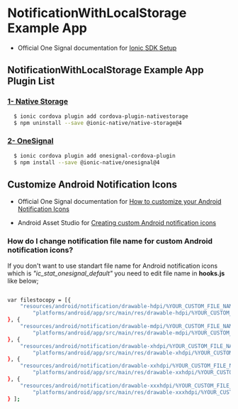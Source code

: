# NotificationWithLocalStorage Example App 
 * Official One Signal documentation for [Ionic SDK Setup](https://documentation.onesignal.com/docs/ionic-sdk-setup)

## NotificationWithLocalStorage Example App Plugin List


### [1- Native Storage](https://ionicframework.com/docs/v3/native/native-storage/)<br />
```sh
  $ ionic cordova plugin add cordova-plugin-nativestorage
  $ npm uninstall --save @ionic-native/native-storage@4
```

### [2- OneSignal](https://ionicframework.com/docs/v3/native/onesignal/)<br />
```sh
  $ ionic cordova plugin add onesignal-cordova-plugin
  $ npm install --save @ionic-native/onesignal@4
```

## Customize Android Notification Icons
 * Official One Signal documentation for [How to customize your Android Notification Icons](https://documentation.onesignal.com/docs/customize-notification-icons)
 
  * Android Asset Studio for [Creating custom Android notification icons](https://romannurik.github.io/AndroidAssetStudio/icons-notification.html)
  
  ### How do I change notification file name for custom Android notification icons?
  If you don't want to use standart file name for Android notification icons which is *"ic_stat_onesignal_default"* you need to edit file name in **hooks.js** like below;
  
```sh

var filestocopy = [{
    "resources/android/notification/drawable-hdpi/%YOUR_CUSTOM_FILE_NAME%.png":
        "platforms/android/app/src/main/res/drawable-hdpi/%YOUR_CUSTOM_FILE_NAME%.png"
}, {
    "resources/android/notification/drawable-mdpi/%YOUR_CUSTOM_FILE_NAME%.png":
        "platforms/android/app/src/main/res/drawable-mdpi/%YOUR_CUSTOM_FILE_NAME%.png"
}, {
    "resources/android/notification/drawable-xhdpi/%YOUR_CUSTOM_FILE_NAME%.png":
        "platforms/android/app/src/main/res/drawable-xhdpi/%YOUR_CUSTOM_FILE_NAME%.png"
}, {
    "resources/android/notification/drawable-xxhdpi/%YOUR_CUSTOM_FILE_NAME%.png":
        "platforms/android/app/src/main/res/drawable-xxhdpi/%YOUR_CUSTOM_FILE_NAME%.png"
}, {
    "resources/android/notification/drawable-xxxhdpi/%YOUR_CUSTOM_FILE_NAME%.png":
        "platforms/android/app/src/main/res/drawable-xxxhdpi/%YOUR_CUSTOM_FILE_NAME%.png"
} ];

```
